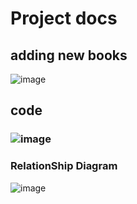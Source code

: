 # Project docs

## adding new books
![image](https://github.com/abdomagdy0/db2/assets/91535529/9da04780-8b68-4e47-9187-300b248a577b)


## code 
### ![image](https://github.com/abdomagdy0/db2/assets/91535529/fa9fe538-8829-4cef-bbb9-31d6357826ce)



### RelationShip Diagram
![image](https://github.com/abdomagdy0/db2/assets/91535529/0d0184c0-01d1-46f4-adc2-8d337d19ade8)
